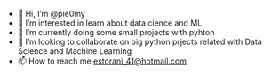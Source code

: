 - 👋 Hi, I’m @pie0my
- 👀 I’m interested in learn about data cience and ML
- 🌱 I’m currently doing some small projects with pyhton
- 💞️ I’m looking to collaborate on big python prjects related with Data Science and Machine Learning
- 📫 How to reach me estorani_41@hotmail.com

<!---
pie0my/pie0my is a ✨ special ✨ repository because its `README.md` (this file) appears on your GitHub profile.
You can click the Preview link to take a look at your changes.
--->
